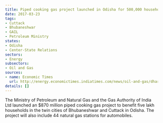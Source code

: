 ```yaml
---
title: Piped cooking gas project launched in Odisha for 500,000 households
date: 2017-03-23
tags:
- Cuttack
- Bhubaneshwar
- GAIL
- Petroleum Ministry
states:
- Odisha
- Center-State Relations
sectors:
- Energy
subsectors:
- Oil and Gas
sources:
- name: Economic Times
  url: http://energy.economictimes.indiatimes.com/news/oil-and-gas/dharmendra-pradhan-launches-city-gas-distribution-project-for-cuttack-bhubaneshwar/57725062
details: []
---
```


The Ministry of Petroleum and Natural Gas and the Gas Authority of India Ltd launched an $870 million piped cooking gas project to benefit five lakh households in the twin cities of Bhubaneshwar and Cuttack in Odisha. The project will also include 44 natural gas stations for automobiles.
